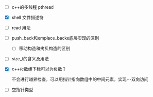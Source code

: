 - [ ] c++的多线程 pthread 

- [x] shell 文件描述符

- [ ] read 用法

- [ ] push_back和emplace_backe底层实现的区别

  - [ ] 移动构造和拷贝构造的区别

- [ ] size_t的含义及用法

- [x] c++/c数组下标可以为负数？

  不会进行越界检查，可以用指针指向数组中的中间元素，实现+-双向访问

- [ ] 空指针类型

